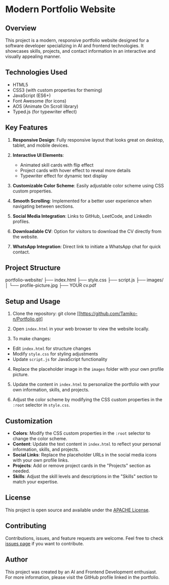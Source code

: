 # Modern Portfolio Website

## Overview

This project is a modern, responsive portfolio website designed for a software developer specializing in AI and frontend technologies. It showcases skills, projects, and contact information in an interactive and visually appealing manner.

## Technologies Used

- HTML5
- CSS3 (with custom properties for theming)
- JavaScript (ES6+)
- Font Awesome (for icons)
- AOS (Animate On Scroll library)
- Typed.js (for typewriter effect)

## Key Features

1. **Responsive Design**: Fully responsive layout that looks great on desktop, tablet, and mobile devices.

2. **Interactive UI Elements**: 
   - Animated skill cards with flip effect
   - Project cards with hover effect to reveal more details
   - Typewriter effect for dynamic text display

3. **Customizable Color Scheme**: Easily adjustable color scheme using CSS custom properties.

4. **Smooth Scrolling**: Implemented for a better user experience when navigating between sections.

5. **Social Media Integration**: Links to GitHub, LeetCode, and LinkedIn profiles.

6. **Downloadable CV**: Option for visitors to download the CV directly from the website.

7. **WhatsApp Integration**: Direct link to initiate a WhatsApp chat for quick contact.

## Project Structure

portfolio-website/
├── index.html
├── style.css
├── script.js
├── images/
│   └── profile-picture.jpg
├── YOUR cv.pdf


## Setup and Usage

1. Clone the repository:
 git clone [[https://github.com/Tamiko-n/Portfolio.git]

2. Open `index.html` in your web browser to view the website locally.

3. To make changes:
- Edit `index.html` for structure changes
- Modify `style.css` for styling adjustments
- Update `script.js` for JavaScript functionality

4. Replace the placeholder image in the `images` folder with your own profile picture.

5. Update the content in `index.html` to personalize the portfolio with your own information, skills, and projects.

6. Adjust the color scheme by modifying the CSS custom properties in the `:root` selector in `style.css`.

## Customization

- **Colors**: Modify the CSS custom properties in the `:root` selector to change the color scheme.
- **Content**: Update the text content in `index.html` to reflect your personal information, skills, and projects.
- **Social Links**: Replace the placeholder URLs in the social media icons with your own profile links.
- **Projects**: Add or remove project cards in the "Projects" section as needed.
- **Skills**: Adjust the skill levels and descriptions in the "Skills" section to match your expertise.

## License

This project is open source and available under the [APACHE License](LICENSE).

## Contributing

Contributions, issues, and feature requests are welcome. Feel free to check [issues page](https://github.com/Tamiko-n/portfolio/issues) if you want to contribute.

## Author

This project was created by an AI and Frontend Development enthusiast. For more information, please visit the GitHub profile linked in the portfolio.
   
